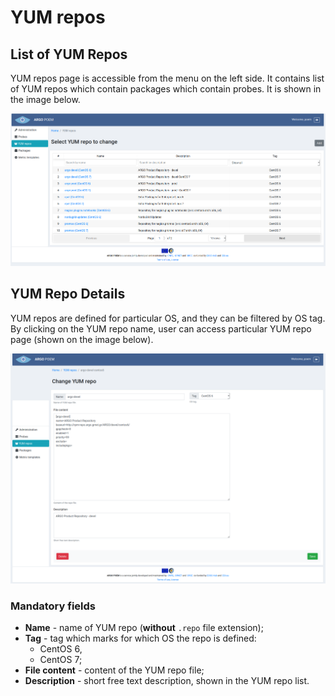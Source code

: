 # YUM repos

## List of YUM Repos
YUM repos page is accessible from the menu on the left side. It contains list of YUM repos which contain packages which contain probes. It is shown in the image below.

![SuperAdmin YUM repos](figures/superadmin_repos.png)

## YUM Repo Details
 
YUM repos are defined for particular OS, and they can be filtered by OS tag. By clicking on the YUM repo name, user can access particular YUM repo page (shown on the image below). 

![SuperAdmin YUM repo details](figures/superadmin_repos_detail.png)

### Mandatory fields

* **Name** - name of YUM repo (**without** `.repo` file extension);
* **Tag** - tag which marks for which OS the repo is defined:
    * CentOS 6,
    * CentOS 7;
* **File content** - content of the YUM repo file;
* **Description** - short free text description, shown in the YUM repo list.
